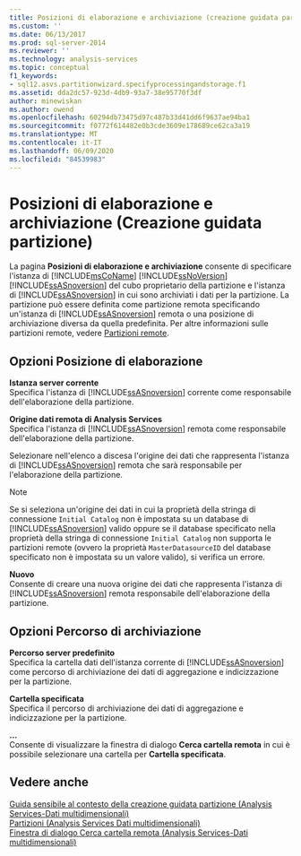 ```yaml
---
title: Posizioni di elaborazione e archiviazione (creazione guidata partizione) | Microsoft Docs
ms.custom: ''
ms.date: 06/13/2017
ms.prod: sql-server-2014
ms.reviewer: ''
ms.technology: analysis-services
ms.topic: conceptual
f1_keywords:
- sql12.asvs.partitionwizard.specifyprocessingandstorage.f1
ms.assetid: dda2dc57-923d-4db9-93a7-38e95770f3df
author: minewiskan
ms.author: owend
ms.openlocfilehash: 60294db73475d97c487b33d41dd6f9637ae94ba1
ms.sourcegitcommit: f0772f614482e0b3cde3609e178689ce62ca3a19
ms.translationtype: MT
ms.contentlocale: it-IT
ms.lasthandoff: 06/09/2020
ms.locfileid: "84539983"
---
```

# <a name="processing-and-storage-locations-partition-wizard"></a>Posizioni di elaborazione e archiviazione (Creazione guidata partizione)
  La pagina **Posizioni di elaborazione e archiviazione** consente di specificare l'istanza di [!INCLUDE[msCoName](../includes/msconame-md.md)] [!INCLUDE[ssNoVersion](../includes/ssnoversion-md.md)] [!INCLUDE[ssASnoversion](../includes/ssasnoversion-md.md)] del cubo proprietario della partizione e l'istanza di [!INCLUDE[ssASnoversion](../includes/ssasnoversion-md.md)] in cui sono archiviati i dati per la partizione. La partizione può essere definita come partizione remota specificando un'istanza di [!INCLUDE[ssASnoversion](../includes/ssasnoversion-md.md)] remota o una posizione di archiviazione diversa da quella predefinita. Per altre informazioni sulle partizioni remote, vedere [Partizioni remote](multidimensional-models-olap-logical-cube-objects/partitions-remote-partitions.md).  
  
## <a name="processing-location-options"></a>Opzioni Posizione di elaborazione  
 **Istanza server corrente**  
 Specifica l'istanza di [!INCLUDE[ssASnoversion](../includes/ssasnoversion-md.md)] corrente come responsabile dell'elaborazione della partizione.  
  
 **Origine dati remota di Analysis Services**  
 Specifica l'istanza di [!INCLUDE[ssASnoversion](../includes/ssasnoversion-md.md)] remota come responsabile dell'elaborazione della partizione.  
  
 Selezionare nell'elenco a discesa l'origine dei dati che rappresenta l'istanza di [!INCLUDE[ssASnoversion](../includes/ssasnoversion-md.md)] remota che sarà responsabile per l'elaborazione della partizione.  
  
> [!NOTE]  
>  Se si seleziona un'origine dei dati in cui la proprietà della stringa di connessione `Initial Catalog` non è impostata su un database di [!INCLUDE[ssASnoversion](../includes/ssasnoversion-md.md)] valido oppure se il database specificato nella proprietà della stringa di connessione `Initial Catalog` non supporta le partizioni remote (ovvero la proprietà `MasterDatasourceID` del database specificato non è impostata su un valore valido), si verifica un errore.  
  
 **Nuovo**  
 Consente di creare una nuova origine dei dati che rappresenta l'istanza di [!INCLUDE[ssASnoversion](../includes/ssasnoversion-md.md)] remota responsabile dell'elaborazione della partizione.  
  
## <a name="storage-location-options"></a>Opzioni Percorso di archiviazione  
 **Percorso server predefinito**  
 Specifica la cartella dati dell'istanza corrente di [!INCLUDE[ssASnoversion](../includes/ssasnoversion-md.md)] come percorso di archiviazione dei dati di aggregazione e indicizzazione per la partizione.  
  
 **Cartella specificata**  
 Specifica il percorso di archiviazione dei dati di aggregazione e indicizzazione per la partizione.  
  
 **...**  
 Consente di visualizzare la finestra di dialogo **Cerca cartella remota** in cui è possibile selezionare una cartella per **Cartella specificata**.  
  
## <a name="see-also"></a>Vedere anche  
 [Guida sensibile al contesto della creazione guidata partizione &#40;Analysis Services-Dati multidimensionali&#41;](partition-wizard-f1-help-analysis-services-multidimensional-data.md)   
 [Partizioni &#40;Analysis Services Dati multidimensionali&#41;](multidimensional-models-olap-logical-cube-objects/partitions-analysis-services-multidimensional-data.md)   
 [Finestra di dialogo Cerca cartella remota &#40;Analysis Services-Dati multidimensionali&#41;](browse-for-remote-folder-dialog-box-analysis-services-multidimensional-data.md)  
  
  
